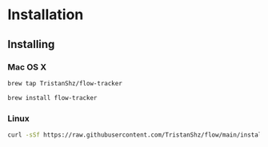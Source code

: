 # Installation

## Installing

### Mac OS X

```bash
brew tap TristanShz/flow-tracker

brew install flow-tracker
```

### Linux

```bash
curl -sSf https://raw.githubusercontent.com/TristanShz/flow/main/install.sh | sudo sh
```
